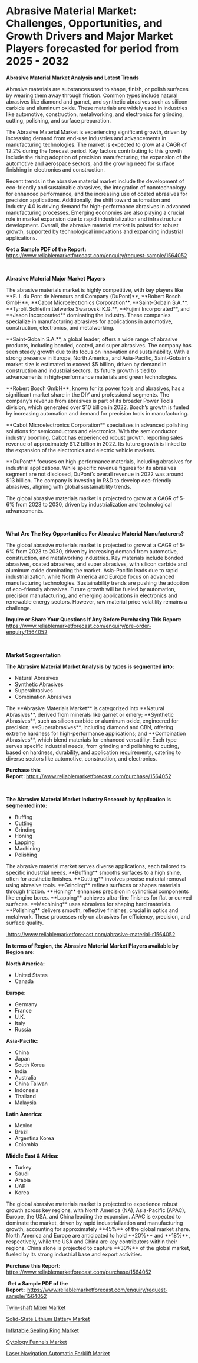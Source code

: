 <p><h1>Abrasive Material Market: Challenges, Opportunities, and Growth Drivers and Major Market Players forecasted for period from 2025 - 2032</h1></p><p><strong>Abrasive Material Market Analysis and Latest Trends</strong></p>
<p><p>Abrasive materials are substances used to shape, finish, or polish surfaces by wearing them away through friction. Common types include natural abrasives like diamond and garnet, and synthetic abrasives such as silicon carbide and aluminum oxide. These materials are widely used in industries like automotive, construction, metalworking, and electronics for grinding, cutting, polishing, and surface preparation.</p><p>The Abrasive Material Market is experiencing significant growth, driven by increasing demand from end-use industries and advancements in manufacturing technologies. The market is expected to grow at a CAGR of 12.2% during the forecast period. Key factors contributing to this growth include the rising adoption of precision manufacturing, the expansion of the automotive and aerospace sectors, and the growing need for surface finishing in electronics and construction.</p><p>Recent trends in the abrasive material market include the development of eco-friendly and sustainable abrasives, the integration of nanotechnology for enhanced performance, and the increasing use of coated abrasives for precision applications. Additionally, the shift toward automation and Industry 4.0 is driving demand for high-performance abrasives in advanced manufacturing processes. Emerging economies are also playing a crucial role in market expansion due to rapid industrialization and infrastructure development. Overall, the abrasive material market is poised for robust growth, supported by technological innovations and expanding industrial applications.</p></p>
<p><strong>Get a Sample PDF of the Report:&nbsp;</strong> <a href="https://www.reliablemarketforecast.com/enquiry/request-sample/1564052?utm_campaign=2245&utm_medium=2&utm_source=Github&utm_content=ia&utm_term=25012025&utm_id=abrasive-material">https://www.reliablemarketforecast.com/enquiry/request-sample/1564052</a></p>
<p>&nbsp;</p>
<p><strong>Abrasive Material Major Market Players</strong></p>
<p><p>The abrasive materials market is highly competitive, with key players like **E. I. du Pont de Nemours and Company (DuPont)**, **Robert Bosch GmbH**, **Cabot Microelectronics Corporation**, **Saint-Gobain S.A.**, **Tyrolit Schleifmittelwerke Swarovski K.G.**, **Fujimi Incorporated**, and **Jason Incorporated** dominating the industry. These companies specialize in manufacturing abrasives for applications in automotive, construction, electronics, and metalworking.</p><p>**Saint-Gobain S.A.**, a global leader, offers a wide range of abrasive products, including bonded, coated, and super abrasives. The company has seen steady growth due to its focus on innovation and sustainability. With a strong presence in Europe, North America, and Asia-Pacific, Saint-Gobain's market size is estimated to exceed $5 billion, driven by demand in construction and industrial sectors. Its future growth is tied to advancements in high-performance materials and green technologies.</p><p>**Robert Bosch GmbH**, known for its power tools and abrasives, has a significant market share in the DIY and professional segments. The company’s revenue from abrasives is part of its broader Power Tools division, which generated over $10 billion in 2022. Bosch’s growth is fueled by increasing automation and demand for precision tools in manufacturing.</p><p>**Cabot Microelectronics Corporation** specializes in advanced polishing solutions for semiconductors and electronics. With the semiconductor industry booming, Cabot has experienced robust growth, reporting sales revenue of approximately $1.2 billion in 2022. Its future growth is linked to the expansion of the electronics and electric vehicle markets.</p><p>**DuPont** focuses on high-performance materials, including abrasives for industrial applications. While specific revenue figures for its abrasives segment are not disclosed, DuPont’s overall revenue in 2022 was around $13 billion. The company is investing in R&D to develop eco-friendly abrasives, aligning with global sustainability trends.</p><p>The global abrasive materials market is projected to grow at a CAGR of 5-6% from 2023 to 2030, driven by industrialization and technological advancements.</p></p>
<p>&nbsp;</p>
<p><strong>What Are The Key Opportunities For Abrasive Material Manufacturers?</strong></p>
<p><p>The global abrasive materials market is projected to grow at a CAGR of 5-6% from 2023 to 2030, driven by increasing demand from automotive, construction, and metalworking industries. Key materials include bonded abrasives, coated abrasives, and super abrasives, with silicon carbide and aluminum oxide dominating the market. Asia-Pacific leads due to rapid industrialization, while North America and Europe focus on advanced manufacturing technologies. Sustainability trends are pushing the adoption of eco-friendly abrasives. Future growth will be fueled by automation, precision manufacturing, and emerging applications in electronics and renewable energy sectors. However, raw material price volatility remains a challenge.</p></p>
<p><strong>Inquire or Share Your Questions If Any Before Purchasing This Report:</strong> <a href="https://www.reliablemarketforecast.com/enquiry/pre-order-enquiry/1564052?utm_campaign=2245&utm_medium=2&utm_source=Github&utm_content=ia&utm_term=25012025&utm_id=abrasive-material">https://www.reliablemarketforecast.com/enquiry/pre-order-enquiry/1564052</a></p>
<p>&nbsp;</p>
<p><strong>Market Segmentation</strong></p>
<p><strong>The Abrasive Material Market Analysis by types is segmented into:</strong></p>
<p><ul><li>Natural Abrasives</li><li>Synthetic Abrasives</li><li>Superabrasives</li><li>Combination Abrasives</li></ul></p>
<p><p>The **Abrasive Materials Market** is categorized into **Natural Abrasives**, derived from minerals like garnet or emery; **Synthetic Abrasives**, such as silicon carbide or aluminum oxide, engineered for precision; **Superabrasives**, including diamond and CBN, offering extreme hardness for high-performance applications; and **Combination Abrasives**, which blend materials for enhanced versatility. Each type serves specific industrial needs, from grinding and polishing to cutting, based on hardness, durability, and application requirements, catering to diverse sectors like automotive, construction, and electronics.</p></p>
<p><strong>Purchase this Report:&nbsp;</strong><a href="https://www.reliablemarketforecast.com/purchase/1564052?utm_campaign=2245&utm_medium=2&utm_source=Github&utm_content=ia&utm_term=25012025&utm_id=abrasive-material">https://www.reliablemarketforecast.com/purchase/1564052</a></p>
<p>&nbsp;</p>
<p><strong>The Abrasive Material Market Industry Research by Application is segmented into:</strong></p>
<p><ul><li>Buffing</li><li>Cutting</li><li>Grinding</li><li>Honing</li><li>Lapping</li><li>Machining</li><li>Polishing</li></ul></p>
<p><p>The abrasive material market serves diverse applications, each tailored to specific industrial needs. **Buffing** smooths surfaces to a high shine, often for aesthetic finishes. **Cutting** involves precise material removal using abrasive tools. **Grinding** refines surfaces or shapes materials through friction. **Honing** enhances precision in cylindrical components like engine bores. **Lapping** achieves ultra-fine finishes for flat or curved surfaces. **Machining** uses abrasives for shaping hard materials. **Polishing** delivers smooth, reflective finishes, crucial in optics and metalwork. These processes rely on abrasives for efficiency, precision, and surface quality.</p></p>
<p><a href="https://www.reliablemarketforecast.com/abrasive-material-r1564052?utm_campaign=2245&utm_medium=2&utm_source=Github&utm_content=ia&utm_term=25012025&utm_id=abrasive-material">&nbsp;https://www.reliablemarketforecast.com/abrasive-material-r1564052</a></p>
<p><strong>In terms of Region, the Abrasive Material Market Players available by Region are:</strong></p>
<p>
    <p> <strong> North America: </strong>
        <ul>
            <li>United States</li>
            <li>Canada</li>
        </ul>
        </p> 
    <p> <strong> Europe: </strong>
        <ul>
            <li>Germany</li>
            <li>France</li>
            <li>U.K.</li>
            <li>Italy</li>
            <li>Russia</li>
        </ul>
        </p> 
    <p> <strong> Asia-Pacific: </strong>
        <ul>
            <li>China</li>
            <li>Japan</li>
            <li>South Korea</li>
            <li>India</li>
            <li>Australia</li>
            <li>China Taiwan</li>
            <li>Indonesia</li>
            <li>Thailand</li>
            <li>Malaysia</li>
        </ul>
        </p> 
    <p> <strong> Latin America: </strong>
        <ul>
            <li>Mexico</li>
            <li>Brazil</li>
            <li>Argentina Korea</li>
            <li>Colombia</li>
        </ul>
        </p> 
    <p> <strong> Middle East & Africa: </strong>
        <ul>
            <li>Turkey</li>
            <li>Saudi</li>
            <li>Arabia</li>
            <li>UAE</li>
            <li>Korea</li>
        </ul>
    </p>
    </p>
<p><p>The global abrasive materials market is projected to experience robust growth across key regions, with North America (NA), Asia-Pacific (APAC), Europe, the USA, and China leading the expansion. APAC is expected to dominate the market, driven by rapid industrialization and manufacturing growth, accounting for approximately **45%** of the global market share. North America and Europe are anticipated to hold **20%** and **18%**, respectively, while the USA and China are key contributors within their regions. China alone is projected to capture **30%** of the global market, fueled by its strong industrial base and export activities.</p></p>
<p><strong>Purchase this Report: </strong><a href="https://www.reliablemarketforecast.com/purchase/1564052?utm_campaign=2245&utm_medium=2&utm_source=Github&utm_content=ia&utm_term=25012025&utm_id=abrasive-material">https://www.reliablemarketforecast.com/purchase/1564052</a></p>
<p>&nbsp;<strong>Get a Sample PDF of the Report:&nbsp;&nbsp;</strong><a href="https://www.reliablemarketforecast.com/enquiry/request-sample/1564052?utm_campaign=2245&utm_medium=2&utm_source=Github&utm_content=ia&utm_term=25012025&utm_id=abrasive-material">https://www.reliablemarketforecast.com/enquiry/request-sample/1564052</a></p>
<p><strong></strong></p>
<p><p><a href="https://www.linkedin.com/pulse/twin-shaft-mixer-market-spectrum-usage-patterns-sector-ucrsf?utm_campaign=2245&utm_medium=2&utm_source=Github&utm_content=ia&utm_term=25012025&utm_id=abrasive-material">Twin-shaft Mixer Market</a></p><p><a href="https://www.linkedin.com/pulse/solid-state-lithium-battery-market-2025-2032-analyzing-npwkf?utm_campaign=2245&utm_medium=2&utm_source=Github&utm_content=ia&utm_term=25012025&utm_id=abrasive-material">Solid-State Lithium Battery Market</a></p><p><a href="https://www.linkedin.com/pulse/insightful-inflatable-sealing-ring-market-trends-growth-t86xf?utm_campaign=2245&utm_medium=2&utm_source=Github&utm_content=ia&utm_term=25012025&utm_id=abrasive-material">Inflatable Sealing Ring Market</a></p><p><a href="https://www.linkedin.com/pulse/broad-overview-cytology-funnels-market-size-industry-89ebf?utm_campaign=2245&utm_medium=2&utm_source=Github&utm_content=ia&utm_term=25012025&utm_id=abrasive-material">Cytology Funnels Market</a></p><p><a href="https://www.linkedin.com/pulse/detailed-laser-navigation-automatic-forklift-market-analysis-u7ofc?utm_campaign=2245&utm_medium=2&utm_source=Github&utm_content=ia&utm_term=25012025&utm_id=abrasive-material">Laser Navigation Automatic Forklift Market</a></p></p>